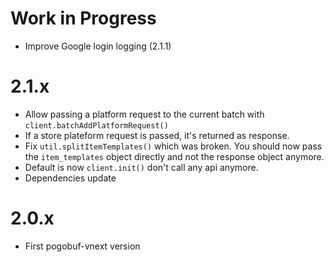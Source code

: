 # Work in Progress
* Improve Google login logging (2.1.1)

# 2.1.x
* Allow passing a platform request to the current batch with `client.batchAddPlatformRequest()`
* If a store plateform request is passed, it's returned as response.
* Fix `util.splitItemTemplates()` which was broken. You should now pass the `item_templates` object directly and not the response object anymore.
* Default is now `client.init()` don't call any api anymore.
* Dependencies update

# 2.0.x
* First pogobuf-vnext version
